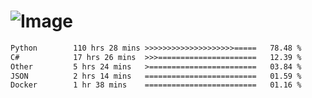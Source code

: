 # ![Image](https://github.com/user-attachments/assets/5f2d2b12-d836-424c-876f-cb0c9a5d9144)

<!--START_SECTION:waka-->

```txt
Python        110 hrs 28 mins >>>>>>>>>>>>>>>>>>>>=====   78.48 %
C#            17 hrs 26 mins  >>>======================   12.39 %
Other         5 hrs 24 mins   >========================   03.84 %
JSON          2 hrs 14 mins   =========================   01.59 %
Docker        1 hr 38 mins    =========================   01.16 %
```

<!--END_SECTION:waka-->
